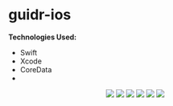 # guidr-ios

**Technologies Used:**
- Swift
- Xcode
- CoreData
- 


<p align="center">
  <img src="https://github.com/bw-guidr/guidr-ios/blob/master/Login.png">
  <img src="https://github.com/bw-guidr/guidr-ios/blob/master/Profile.png">
  <img src="https://github.com/bw-guidr/guidr-ios/blob/master/Tour-Detail.png">
  <img src="https://github.com/bw-guidr/guidr-ios/blob/master/Create-Tour.png">
  <img src="https://github.com/bw-guidr/guidr-ios/blob/master/Tour-Gallery.png">
  <img src="https://github.com/bw-guidr/guidr-ios/blob/master/Settings.png">
</p>
